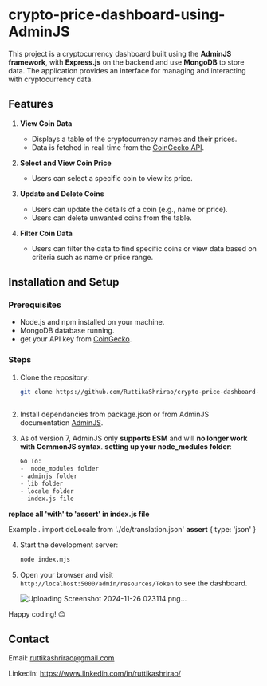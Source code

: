 # crypto-price-dashboard-using-AdminJS 

This project is a cryptocurrency dashboard built using the **AdminJS framework**, with **Express.js** on the backend and use **MongoDB** to store data. The application provides an interface for managing and interacting with cryptocurrency data.  


## Features

1. **View Coin Data**  
   - Displays a table of the cryptocurrency names and their prices.  
   - Data is fetched in real-time from the [CoinGecko API](https://www.coingecko.com/en/api).  

2. **Select and View Coin Price**  
   - Users can select a specific coin to view its price.  

3. **Update and Delete Coins**  
   - Users can update the details of a coin (e.g., name or price).  
   - Users can delete unwanted coins from the table.  

4. **Filter Coin Data**  
   - Users can filter the data to find specific coins or view data based on criteria such as name or price range.  


  

## Installation and Setup



### Prerequisites  
- Node.js and npm installed on your machine.  
- MongoDB database running.  
- get your API key from [CoinGecko](https://www.coingecko.com/en/api).  

### Steps  

1. Clone the repository:  
   ```bash  
   git clone https://github.com/RuttikaShrirao/crypto-price-dashboard-using-AdminJS.git  
 
    ```

2. Install dependancies from package.json or from AdminJS documentation [AdminJS](https://docs.adminjs.co/installation/getting-started).    

3. As of version 7, AdminJS only **supports ESM** and will **no longer work with CommonJS syntax**. **setting up your node_modules folder**:
     ```bash
   Go To: 
   -  node_modules folder
   - adminjs folder 
   - lib folder 
   - locale folder
   - index.js file  

**replace all 'with' to 'assert' in  index.js file**


Example . import deLocale from './de/translation.json' **assert**  { type: 'json' }
    



4. Start the development server:
    ```bash
    node index.mjs
    ```

5. Open your browser and visit `http://localhost:5000/admin/resources/Token` to see the dashboard.

   ![Uploading Screenshot 2024-11-26 023114.png…]()

Happy coding! 😊


## Contact
Email: ruttikashrirao@gmail.com

Linkedin: https://www.linkedin.com/in/ruttikashrirao/
